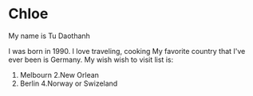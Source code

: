 # Chloe

My name is Tu  Daothanh 


I was born in 1990. I love traveling, cooking 
My favorite country  that I've ever been is Germany.
My wish wish to visit list is:
1. Melbourn
2.New Orlean 
3. Berlin
4.Norway or Swizeland 
